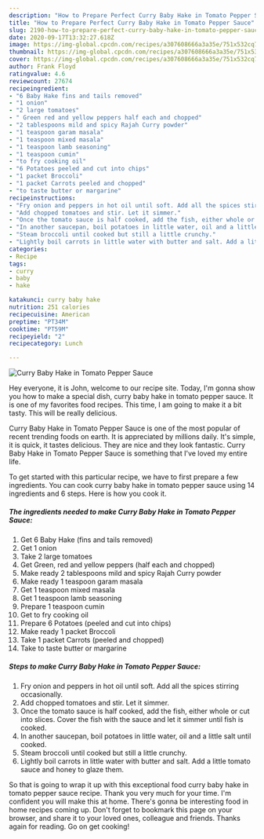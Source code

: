 ```yaml
---
description: "How to Prepare Perfect Curry Baby Hake in Tomato Pepper Sauce"
title: "How to Prepare Perfect Curry Baby Hake in Tomato Pepper Sauce"
slug: 2190-how-to-prepare-perfect-curry-baby-hake-in-tomato-pepper-sauce
date: 2020-09-17T13:32:27.618Z
image: https://img-global.cpcdn.com/recipes/a307608666a3a35e/751x532cq70/curry-baby-hake-in-tomato-pepper-sauce-recipe-main-photo.jpg
thumbnail: https://img-global.cpcdn.com/recipes/a307608666a3a35e/751x532cq70/curry-baby-hake-in-tomato-pepper-sauce-recipe-main-photo.jpg
cover: https://img-global.cpcdn.com/recipes/a307608666a3a35e/751x532cq70/curry-baby-hake-in-tomato-pepper-sauce-recipe-main-photo.jpg
author: Frank Floyd
ratingvalue: 4.6
reviewcount: 27674
recipeingredient:
- "6 Baby Hake fins and tails removed"
- "1 onion"
- "2 large tomatoes"
- " Green red and yellow peppers half each and chopped"
- "2 tablespoons mild and spicy Rajah Curry powder"
- "1 teaspoon garam masala"
- "1 teaspoon mixed masala"
- "1 teaspoon lamb seasoning"
- "1 teaspoon cumin"
- "to fry cooking oil"
- "6 Potatoes peeled and cut into chips"
- "1 packet Broccoli"
- "1 packet Carrots peeled and chopped"
- "to taste butter or margarine"
recipeinstructions:
- "Fry onion and peppers in hot oil until soft. Add all the spices stirring occasionally."
- "Add chopped tomatoes and stir. Let it simmer."
- "Once the tomato sauce is half cooked, add the fish, either whole or cut into slices. Cover the fish with the sauce and let it simmer until fish is cooked."
- "In another saucepan, boil potatoes in little water, oil and a little salt until cooked."
- "Steam broccoli until cooked but still a little crunchy."
- "Lightly boil carrots in little water with butter and salt. Add a little tomato sauce and honey to glaze them."
categories:
- Recipe
tags:
- curry
- baby
- hake

katakunci: curry baby hake 
nutrition: 251 calories
recipecuisine: American
preptime: "PT34M"
cooktime: "PT59M"
recipeyield: "2"
recipecategory: Lunch

---
```



![Curry Baby Hake in Tomato Pepper Sauce](https://img-global.cpcdn.com/recipes/a307608666a3a35e/751x532cq70/curry-baby-hake-in-tomato-pepper-sauce-recipe-main-photo.jpg)

Hey everyone, it is John, welcome to our recipe site. Today, I'm gonna show you how to make a special dish, curry baby hake in tomato pepper sauce. It is one of my favorites food recipes. This time, I am going to make it a bit tasty. This will be really delicious.



Curry Baby Hake in Tomato Pepper Sauce is one of the most popular of recent trending foods on earth. It is appreciated by millions daily. It's simple, it is quick, it tastes delicious. They are nice and they look fantastic. Curry Baby Hake in Tomato Pepper Sauce is something that I've loved my entire life.


To get started with this particular recipe, we have to first prepare a few ingredients. You can cook curry baby hake in tomato pepper sauce using 14 ingredients and 6 steps. Here is how you cook it.

<!--inarticleads1-->

##### The ingredients needed to make Curry Baby Hake in Tomato Pepper Sauce:

1. Get 6 Baby Hake (fins and tails removed)
1. Get 1 onion
1. Take 2 large tomatoes
1. Get  Green, red and yellow peppers (half each and chopped)
1. Make ready 2 tablespoons mild and spicy Rajah Curry powder
1. Make ready 1 teaspoon garam masala
1. Get 1 teaspoon mixed masala
1. Get 1 teaspoon lamb seasoning
1. Prepare 1 teaspoon cumin
1. Get to fry cooking oil
1. Prepare 6 Potatoes (peeled and cut into chips)
1. Make ready 1 packet Broccoli
1. Take 1 packet Carrots (peeled and chopped)
1. Take to taste butter or margarine




<!--inarticleads2-->

##### Steps to make Curry Baby Hake in Tomato Pepper Sauce:

1. Fry onion and peppers in hot oil until soft. Add all the spices stirring occasionally.
1. Add chopped tomatoes and stir. Let it simmer.
1. Once the tomato sauce is half cooked, add the fish, either whole or cut into slices. Cover the fish with the sauce and let it simmer until fish is cooked.
1. In another saucepan, boil potatoes in little water, oil and a little salt until cooked.
1. Steam broccoli until cooked but still a little crunchy.
1. Lightly boil carrots in little water with butter and salt. Add a little tomato sauce and honey to glaze them.




So that is going to wrap it up with this exceptional food curry baby hake in tomato pepper sauce recipe. Thank you very much for your time. I'm confident you will make this at home. There's gonna be interesting food in home recipes coming up. Don't forget to bookmark this page on your browser, and share it to your loved ones, colleague and friends. Thanks again for reading. Go on get cooking!
